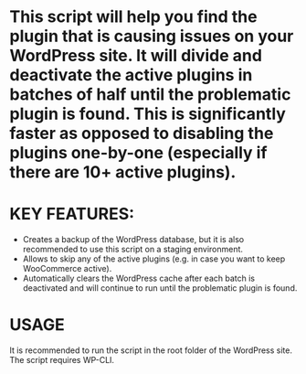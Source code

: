 # This script will help you find the plugin that is causing issues on your WordPress site. It will divide and deactivate the active plugins in batches of half until the problematic plugin is found. This is significantly faster as opposed to disabling the plugins one-by-one (especially if there are 10+ active plugins).

# KEY FEATURES:
- Creates a backup of the WordPress database, but it is also recommended to use this script on a staging environment.
- Allows to skip any of the active plugins (e.g. in case you want to keep WooCommerce active).
- Automatically clears the WordPress cache after each batch is deactivated and will continue to run until the problematic plugin is found.

# USAGE
It is recommended to run the script in the root folder of the WordPress site. The script requires WP-CLI.
